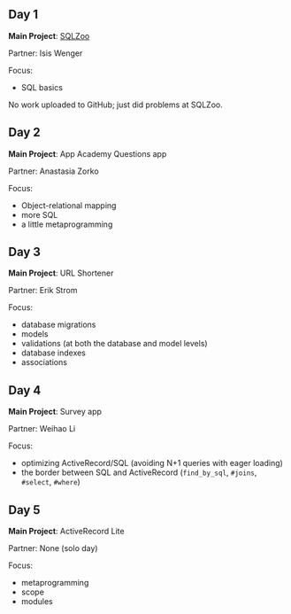 Day 1
---
**Main Project**: [SQLZoo](sqlzoo.net)

Partner: Isis Wenger

Focus:

* SQL basics

No work uploaded to GitHub; just did problems at SQLZoo.

Day 2
---
**Main Project**: App Academy Questions app

Partner: Anastasia Zorko

Focus:

* Object-relational mapping
* more SQL
* a little metaprogramming

Day 3
---
**Main Project**: URL Shortener

Partner: Erik Strom

Focus:

* database migrations
* models
* validations (at both the database and model levels)
* database indexes
* associations

Day 4
---
**Main Project**: Survey app

Partner: Weihao Li

Focus:

* optimizing ActiveRecord/SQL (avoiding N+1 queries with eager loading)
* the border between SQL and ActiveRecord (```find_by_sql```, ```#joins```, ```#select```, ```#where```)

Day 5
---
**Main Project**: ActiveRecord Lite

Partner: None (solo day)

Focus:

* metaprogramming
* scope
* modules